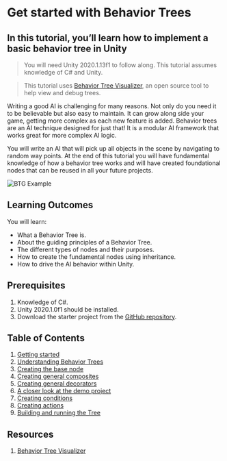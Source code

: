 # Get started with Behavior Trees

## In this tutorial, you’ll learn how to implement a basic behavior tree in Unity

> You will need Unity 2020.1.13f1 to follow along. This tutorial assumes knowledge of C# and Unity.

> This tutorial uses [Behavior Tree Visualizer](https://github.com/Yecats/UnityBehaviorTreeVisualizer), an open source tool to help view and debug trees.

Writing a good AI is challenging for many reasons. Not only do you need it to be believable but also easy to maintain. It can grow along side your game, getting more complex as each new feature is added. Behavior trees are an AI technique designed for just that! It is a modular AI framework that works great for more complex AI logic. 

You will write an AI that will pick up all objects in the scene by navigating to random way points. At the end of this tutorial you will have fundamental knowledge of how a behavior tree works and will have created foundational nodes that can be reused in all your future projects.

![BTG Example](../Images/treeExample.gif)

## Learning Outcomes 
You will learn:

- What a Behavior Tree is.
- About the guiding principles of a Behavior Tree.
- The different types of nodes and their purposes.
- How to create the fundamental nodes using inheritance.
- How to drive the AI behavior within Unity.

## Prerequisites

1. Knowledge of C#.
2. Unity 2020.1.0f1 should be installed.
3. Download the starter project from the [GitHub repository](https://github.com/Yecats/GameDevTutorials).

## Table of Contents

1. [Getting started](./articles/pt1-getting-started.md)
2. [Understanding Behavior Trees](./articles/pt2-understanding-behavior-trees.md)
3. [Creating the base node](./articles/pt3-create-base-node.md)
4. [Creating general composites](./articles/pt4-create-general-composites.md)
5. [Creating general decorators](./articles/pt5-create-general-decorators.md)
6. [A closer look at the demo project](./articles/pt6-closer-look-at-demo-project.md)
7. [Creating conditions](./articles/pt7-create-conditions.md)
8. [Creating actions](./articles/pt8-create-actions.md)
9. [Building and running the Tree](./articles/pt9-build-and-run-the-tree.md)

## Resources

1. [Behavior Tree Visualizer](https://github.com/Yecats/UnityBehaviorTreeVisualizer)


